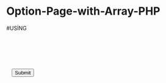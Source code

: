 # Option-Page-with-Array-PHP

#USİNG

<code>

<form method="post">

  <?php data($box['fields']); ?>

  <input type="submit">
  
</form>

</code>